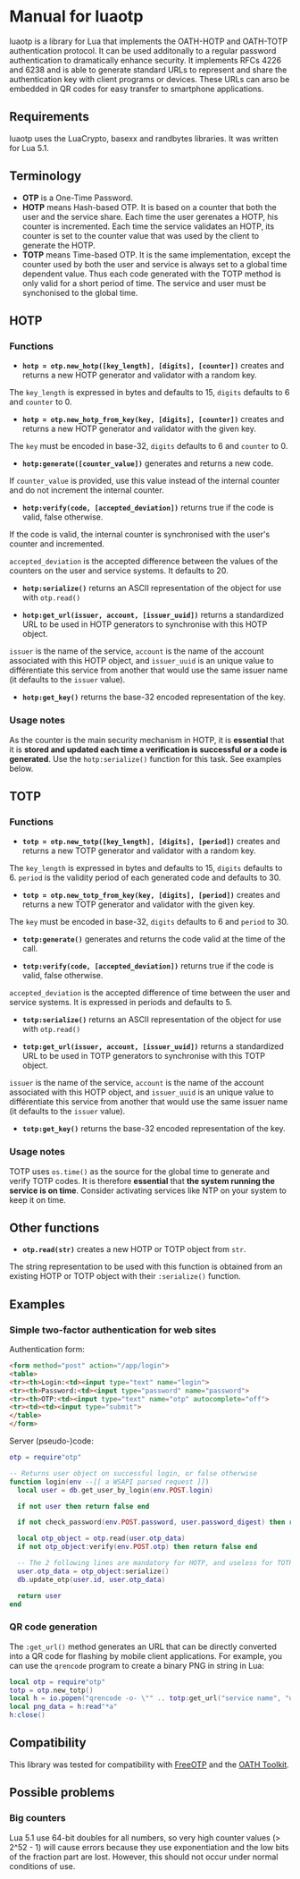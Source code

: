 # Manual for luaotp

luaotp is a library for Lua that implements the OATH-HOTP and OATH-TOTP authentication protocol.
It can be used additonally to a regular password authentication to dramatically enhance security.
It implements RFCs 4226 and 6238 and is able to generate standard URLs to represent and share
the authentication key with client programs or devices. These URLs can arso be embedded in
QR codes for easy transfer to smartphone applications.

## Requirements

luaotp uses the LuaCrypto, basexx and randbytes libraries. It was written for Lua 5.1.

## Terminology

* **OTP** is a One-Time Password.
* **HOTP** means Hash-based OTP. It is based on a counter that both the user
  and the service share. Each time the user gerenates a HOTP, his counter is
  incremented. Each time the service validates an HOTP, its counter is set
  to the counter value that was used by the client to generate the HOTP.
* **TOTP** means Time-based OTP. It is the same implementation, except the
  counter used by both the user and service is always set to a global time
  dependent value. Thus each code generated with the TOTP method is only valid
  for a short period of time. The service and user must be synchonised to
  the global time.

## HOTP

### Functions

* **``hotp = otp.new_hotp([key_length], [digits], [counter])``** creates and returns a new HOTP generator and validator with a random key.

The ``key_length`` is expressed in bytes and defaults to 15, ``digits`` defaults to 6 and ``counter`` to 0.

* **``hotp = otp.new_hotp_from_key(key, [digits], [counter])``** creates and returns a new HOTP generator and validator with the given key.

The ``key`` must be encoded in base-32, ``digits`` defaults to 6 and ``counter`` to 0.

* **``hotp:generate([counter_value])``** generates and returns a new code.

If ``counter_value`` is provided, use this value instead of the internal counter and do not increment the internal counter.

* **``hotp:verify(code, [accepted_deviation])``** returns true if the code is valid, false otherwise.

If the code is valid, the internal counter is synchronised with the user's counter and incremented.

``accepted_deviation`` is the accepted difference between the values of the counters on the user and service systems. It defaults to 20.

* **``hotp:serialize()``** returns an ASCII representation of the object for use with ``otp.read()``

* **``hotp:get_url(issuer, account, [issuer_uuid])``** returns a standardized URL to be used in HOTP generators to synchronise with this HOTP object.

``issuer`` is the name of the service, ``account`` is the name of the account associated with this HOTP object, and ``issuer_uuid`` is an unique value to différentiate this service from another that would use the same issuer name (it defaults to the ``issuer`` value).

* **``hotp:get_key()``** returns the base-32 encoded representation of the key.

### Usage notes

As the counter is the main security mechanism in HOTP, it is **essential** that it is **stored and updated each time a verification is successful or a code is generated**. Use the ``hotp:serialize()`` function for this task. See examples below.

## TOTP

### Functions

* **``totp = otp.new_totp([key_length], [digits], [period])``** creates and returns a new TOTP generator and validator with a random key.

The ``key_length`` is expressed in bytes and defaults to 15, ``digits`` defaults to 6. ``period`` is the validity period of each generated code and defaults to 30.

* **``totp = otp.new_totp_from_key(key, [digits], [period])``** creates and returns a new TOTP generator and validator with the given key.

The ``key`` must be encoded in base-32, ``digits`` defaults to 6 and ``period`` to 30.

* **``totp:generate()``** generates and returns the code valid at the time of the call.

* **``totp:verify(code, [accepted_deviation])``** returns true if the code is valid, false otherwise.

``accepted_deviation`` is the accepted difference of time between the user and service systems. It is expressed in periods and defaults to 5.

* **``totp:serialize()``** returns an ASCII representation of the object for use with ``otp.read()``

* **``totp:get_url(issuer, account, [issuer_uuid])``** returns a standardized URL to be used in TOTP generators to synchronise with this TOTP object.

``issuer`` is the name of the service, ``account`` is the name of the account associated with this HOTP object, and ``issuer_uuid`` is an unique value to différentiate this service from another that would use the same issuer name (it defaults to the ``issuer`` value).

* **``totp:get_key()``** returns the base-32 encoded representation of the key.

### Usage notes

TOTP uses ``os.time()`` as the source for the global time to generate and verify TOTP codes. It is therefore **essential** that **the system running
the service is on time**. Consider activating services like NTP on your system to keep it on time.

## Other functions

+ **``otp.read(str)``** creates a new HOTP or TOTP object from ``str``.

The string representation to be used with this function is obtained from an existing HOTP or TOTP object with their ``:serialize()`` function.

## Examples

### Simple two-factor authentication for web sites

Authentication form:

```html
<form method="post" action="/app/login">
<table>
<tr><th>Login:<td><input type="text" name="login">
<tr><th>Password:<td><input type="password" name="password">
<tr><th>OTP:<td><input type="text" name="otp" autocomplete="off">
<tr><td><td><input type="submit">
</table>
</form>
```

Server (pseudo-)code:

```lua
otp = require"otp"

-- Returns user object on successful login, or false otherwise
function login(env --[[ a WSAPI parsed request ]])
  local user = db.get_user_by_login(env.POST.login)

  if not user then return false end

  if not check_password(env.POST.password, user.password_digest) then return false end

  local otp_object = otp.read(user.otp_data)
  if not otp_object:verify(env.POST.otp) then return false end

  -- The 2 following lines are mandatory for HOTP, and useless for TOTP
  user.otp_data = otp_object:serialize()
  db.update_otp(user.id, user.otp_data)

  return user
end
```

### QR code generation

The ``:get_url()`` method generates an URL that can be directly converted into a QR code for flashing by mobile client applications. For example, you can use the ``qrencode`` program to create a binary PNG in string in Lua:

```lua
local otp = require"otp"
totp = otp.new_totp()
local h = io.popen("qrencode -o- \"" .. totp:get_url("service name", "user name") .. "\"", "r")
local png_data = h:read"*a"
h:close()
```

## Compatibility

This library was tested for compatibility with [FreeOTP](https://fedorahosted.org/freeotp/) and the [OATH Toolkit](http://www.nongnu.org/oath-toolkit/).

## Possible problems

### Big counters

Lua 5.1 use 64-bit doubles for all numbers, so very high counter values (> 2^52 - 1) will cause errors because they use exponentiation and the low bits of the fraction part are lost. However, this should not occur under normal conditions of use.



